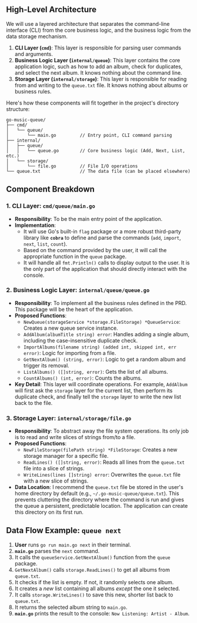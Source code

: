 ## **High-Level Architecture**

We will use a layered architecture that separates the command-line interface (CLI) from the core business logic, and the business logic from the data storage mechanism.

1.  **CLI Layer (`cmd`)**: This layer is responsible for parsing user commands and arguments.
2.  **Business Logic Layer (`internal/queue`)**: This layer contains the core application logic, such as how to add an album, check for duplicates, and select the next album. It knows nothing about the command line.
3.  **Storage Layer (`internal/storage`)**: This layer is responsible for reading from and writing to the `queue.txt` file. It knows nothing about albums or business rules.

Here's how these components will fit together in the project's directory structure:

```
go-music-queue/
├── cmd/
│   └── queue/
│       └── main.go         // Entry point, CLI command parsing
├── internal/
│   ├── queue/
│   │   └── queue.go        // Core business logic (Add, Next, List, etc.)
│   └── storage/
│       └── file.go         // File I/O operations
└── queue.txt               // The data file (can be placed elsewhere)
```

## **Component Breakdown**

### 1\. CLI Layer: `cmd/queue/main.go`

  * **Responsibility**: To be the main entry point of the application.
  * **Implementation**:
      * It will use Go's built-in `flag` package or a more robust third-party library like **`cobra`** to define and parse the commands (`add`, `import`, `next`, `list`, `count`).
      * Based on the command provided by the user, it will call the appropriate function in the `queue` package.
      * It will handle all `fmt.Println()` calls to display output to the user. It is the only part of the application that should directly interact with the console.

### 2\. Business Logic Layer: `internal/queue/queue.go`

  * **Responsibility**: To implement all the business rules defined in the PRD. This package will be the heart of the application.
  * **Proposed Functions**:
      * `NewQueue(storageService *storage.FileStorage) *QueueService`: Creates a new queue service instance.
      * `AddAlbum(albumTitle string) error`: Handles adding a single album, including the case-insensitive duplicate check.
      * `ImportAlbums(filename string) (added int, skipped int, err error)`: Logic for importing from a file.
      * `GetNextAlbum() (string, error)`: Logic to get a random album and trigger its removal.
      * `ListAlbums() ([]string, error)`: Gets the list of all albums.
      * `CountAlbums() (int, error)`: Counts the albums.
  * **Key Detail**: This layer will coordinate operations. For example, `AddAlbum` will first ask the `storage` layer for the current list, then perform its duplicate check, and finally tell the `storage` layer to write the new list back to the file.

### 3\. Storage Layer: `internal/storage/file.go`

  * **Responsibility**: To abstract away the file system operations. Its only job is to read and write slices of strings from/to a file.
  * **Proposed Functions**:
      * `NewFileStorage(filePath string) *FileStorage`: Creates a new storage manager for a specific file.
      * `ReadLines() ([]string, error)`: Reads all lines from the `queue.txt` file into a slice of strings.
      * `WriteLines(lines []string) error`: Overwrites the `queue.txt` file with a new slice of strings.
  * **Data Location**: I recommend the `queue.txt` file be stored in the user's home directory by default (e.g., `~/.go-music-queue/queue.txt`). This prevents cluttering the directory where the command is run and gives the queue a persistent, predictable location. The application can create this directory on its first run.

## **Data Flow Example: `queue next`**

1.  **User** runs `go run main.go next` in their terminal.
2.  **`main.go`** parses the `next` command.
3.  It calls the `queueService.GetNextAlbum()` function from the `queue` package.
4.  `GetNextAlbum()` calls `storage.ReadLines()` to get all albums from `queue.txt`.
5.  It checks if the list is empty. If not, it randomly selects one album.
6.  It creates a *new* list containing all albums *except* the one it selected.
7.  It calls `storage.WriteLines()` to save this new, shorter list back to `queue.txt`.
8.  It returns the selected album string to `main.go`.
9.  **`main.go`** prints the result to the console: `Now Listening: Artist - Album`.
